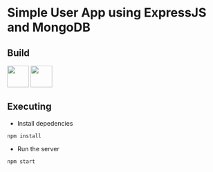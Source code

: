 # Simple User App using ExpressJS and MongoDB

## Build

<div class="d-flex">
<img src="https://res.cloudinary.com/dvehyvk3d/image/upload/v1634191268/tech%20stack/npm_hhcd86.svg" width="50px" height="50px">
<img src="https://res.cloudinary.com/dvehyvk3d/image/upload/v1634225443/tech%20stack/docker-icon_hamwmv.svg" width="50px" height="50px">
</div>

## Executing

* Install depedencies
```
npm install
```

* Run the server
```
npm start
```
